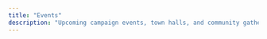 ```yaml
---
title: "Events"
description: "Upcoming campaign events, town halls, and community gatherings for Jose Vega's congressional campaign. Join us to learn about our platform and get involved."
---
```

